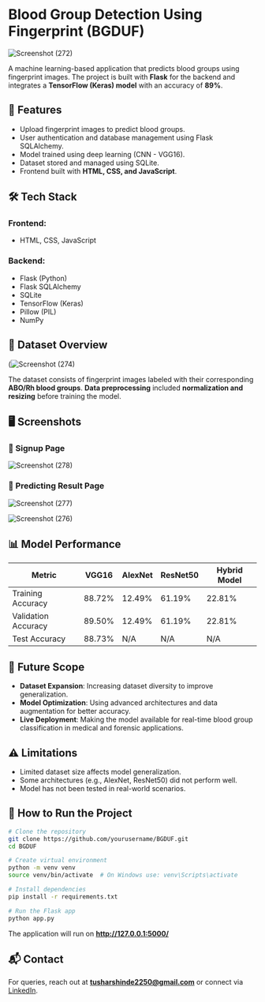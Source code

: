 # Blood Group Detection Using Fingerprint (BGDUF)

![Screenshot (272)](https://github.com/user-attachments/assets/0898b228-958f-4ec3-bf18-c026f8b5ebe6)

A machine learning-based application that predicts blood groups using fingerprint images. The project is built with **Flask** for the backend and integrates a **TensorFlow (Keras) model** with an accuracy of **89%**.

## 🚀 Features
- Upload fingerprint images to predict blood groups.
- User authentication and database management using Flask SQLAlchemy.
- Model trained using deep learning (CNN - VGG16).
- Dataset stored and managed using SQLite.
- Frontend built with **HTML, CSS, and JavaScript**.

## 🛠 Tech Stack
### Frontend:
- HTML, CSS, JavaScript

### Backend:
- Flask (Python)
- Flask SQLAlchemy
- SQLite
- TensorFlow (Keras)
- Pillow (PIL)
- NumPy

## 📂 Dataset Overview
(![Screenshot (274)](https://github.com/user-attachments/assets/55c0365d-ace9-48d4-8ea0-3dc4f2664431)

The dataset consists of fingerprint images labeled with their corresponding **ABO/Rh blood groups**. **Data preprocessing** included **normalization and resizing** before training the model.

## 🖥️ Screenshots
### 🔹 Signup Page
![Screenshot (278)](https://github.com/user-attachments/assets/f716115e-7875-4c65-b9cc-943c3faeb4cc)


### 🔹 Predicting Result Page
![Screenshot (277)](https://github.com/user-attachments/assets/30f9a4ad-fb25-4ab5-9ea0-95385f2735a7)

![Screenshot (276)](https://github.com/user-attachments/assets/0ee143a2-b03c-4824-a67d-9b4c3a96bdd0)

## 📊 Model Performance
| Metric            | VGG16  | AlexNet | ResNet50 | Hybrid Model |
|------------------|--------|---------|---------|--------------|
| Training Accuracy | 88.72% | 12.49%  | 61.19%  | 22.81%       |
| Validation Accuracy | 89.50% | 12.49%  | 61.19%  | 22.81%       |
| Test Accuracy     | 88.73% | N/A     | N/A     | N/A          |

## 🔮 Future Scope
- **Dataset Expansion**: Increasing dataset diversity to improve generalization.
- **Model Optimization**: Using advanced architectures and data augmentation for better accuracy.
- **Live Deployment**: Making the model available for real-time blood group classification in medical and forensic applications.

## ⚠️ Limitations
- Limited dataset size affects model generalization.
- Some architectures (e.g., AlexNet, ResNet50) did not perform well.
- Model has not been tested in real-world scenarios.

## 📌 How to Run the Project
```bash
# Clone the repository
git clone https://github.com/yourusername/BGDUF.git
cd BGDUF

# Create virtual environment
python -m venv venv
source venv/bin/activate  # On Windows use: venv\Scripts\activate

# Install dependencies
pip install -r requirements.txt

# Run the Flask app
python app.py
```
The application will run on **http://127.0.0.1:5000/**

## 📬 Contact
For queries, reach out at **tusharshinde2250@gmail.com** or connect via [LinkedIn](https://www.linkedin.com/in/tushar-shinde-262335257/).
